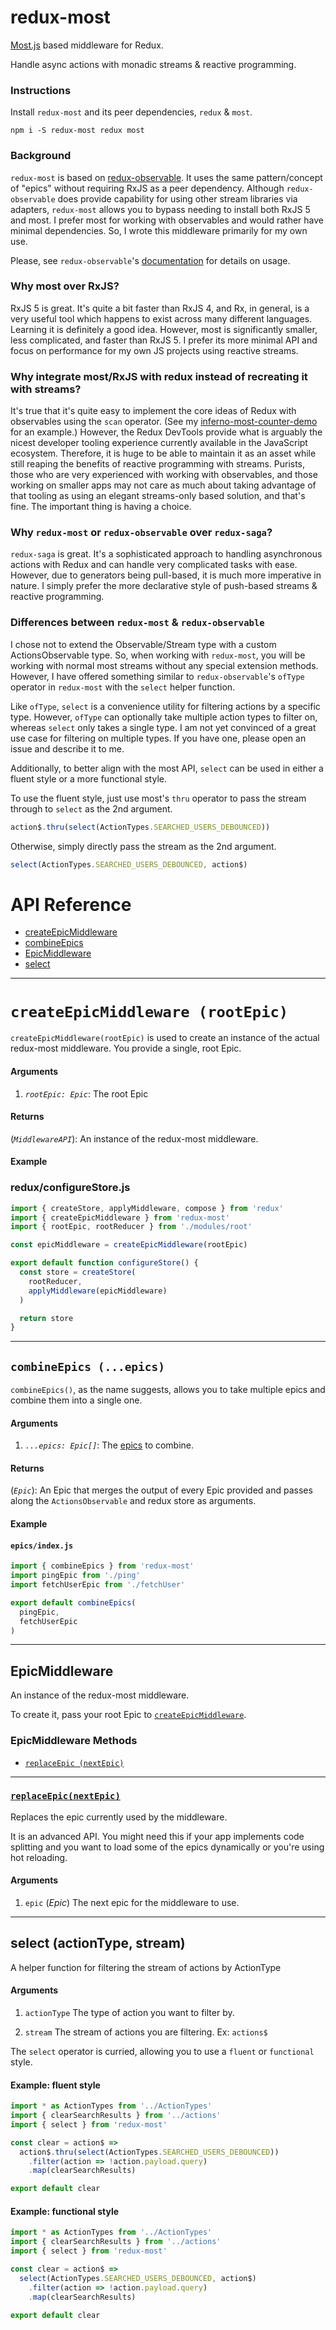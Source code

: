 # redux-most

[Most.js](https://github.com/cujojs/most) based middleware for Redux.

Handle async actions with monadic streams & reactive programming.

### Instructions

Install `redux-most` and its peer dependencies, `redux` & `most`.

```
npm i -S redux-most redux most
```

### Background

`redux-most` is based on [redux-observable](https://github.com/redux-observable/redux-observable).
It uses the same pattern/concept of "epics" without requiring RxJS as a peer
dependency. Although `redux-observable` does provide capability for using other
stream libraries via adapters, `redux-most` allows you to bypass needing to
install both RxJS 5 and most. I prefer most for working with observables and
would rather have minimal dependencies. So, I wrote this middleware primarily
for my own use.

Please, see `redux-observable`'s [documentation](https://github.com/redux-observable/redux-observable/blob/master/README.md)
for details on usage.

### Why most over RxJS?

RxJS 5 is great. It's quite a bit faster than RxJS 4, and Rx, in general, is a
very useful tool which happens to exist across many different languages.
Learning it is definitely a good idea. However, most is significantly smaller,
less complicated, and faster than RxJS 5. I prefer its more minimal API and
focus on performance for my own JS projects using reactive streams.

### Why integrate most/RxJS with redux instead of recreating it with streams?

It's true that it's quite easy to implement the core ideas of Redux with
observables using the `scan` operator. (See my [inferno-most-counter-demo](https://github.com/joshburgess/inferno-most-counter-demo)
for an example.) However, the Redux DevTools provide what is arguably the nicest
developer tooling experience currently available in the JavaScript ecosystem.
Therefore, it is huge to be able to maintain it as an asset while still reaping
the benefits of reactive programming with streams. Purists, those who are very
experienced with working with observables, and those working on smaller apps may
not care as much about taking advantage of that tooling as using an elegant
streams-only based solution, and that's fine. The important thing is having a
choice.

### Why `redux-most` or `redux-observable` over `redux-saga`?

`redux-saga` is great. It's a sophisticated approach to handling asynchronous
actions with Redux and can handle very complicated tasks with ease. However,
due to generators being pull-based, it is much more imperative in nature. I
simply prefer the more declarative style of push-based streams & reactive
programming.

### Differences between `redux-most` & `redux-observable`

I chose not to extend the Observable/Stream type with a custom ActionsObservable
type. So, when working with `redux-most`, you will be working with normal most
streams without any special extension methods. However, I have offered something
similar to `redux-observable`'s `ofType` operator in `redux-most` with the
`select` helper function.

Like `ofType`, `select` is a convenience utility for filtering
actions by a specific type. However, `ofType` can optionally take multiple
action types to filter on, whereas `select` only takes a single type. I am not
yet convinced of a great use case for filtering on multiple types. If you have
one, please open an issue and describe it to me.

Additionally, to better align with the most API, `select` can be used in either
a fluent style or a more functional style.


To use the fluent style, just use most's `thru` operator to pass the stream
through to `select` as the 2nd argument.

```js
action$.thru(select(ActionTypes.SEARCHED_USERS_DEBOUNCED))
```

Otherwise, simply directly pass the stream as the 2nd argument.

```js
select(ActionTypes.SEARCHED_USERS_DEBOUNCED, action$)
```

# API Reference

* [createEpicMiddleware](#createepicmiddleware-rootepic)
* [combineEpics](#combineepics-epics)
* [EpicMiddleware](#epicmiddleware)
* [select](#select-actiontype-stream)

<hr>

# `createEpicMiddleware (rootEpic)`

`createEpicMiddleware(rootEpic)` is used to create an instance of the actual redux-most middleware. You provide a single, root Epic.

#### Arguments

1. *`rootEpic: Epic`*: The root Epic

#### Returns

(*`MiddlewareAPI`*): An instance of the redux-most middleware.

#### Example

### redux/configureStore.js

```js
import { createStore, applyMiddleware, compose } from 'redux'
import { createEpicMiddleware } from 'redux-most'
import { rootEpic, rootReducer } from './modules/root'

const epicMiddleware = createEpicMiddleware(rootEpic)

export default function configureStore() {
  const store = createStore(
    rootReducer,
	applyMiddleware(epicMiddleware)
  )

  return store
}
```

<hr>

## `combineEpics (...epics)`

`combineEpics()`, as the name suggests, allows you to take multiple epics and combine them into a single one.

#### Arguments

1. *`...epics: Epic[]`*: The [epics](../basics/Epics.md) to combine.

#### Returns

(*`Epic`*): An Epic that merges the output of every Epic provided and passes along the `ActionsObservable` and redux store as arguments.

#### Example

#### `epics/index.js`

```js
import { combineEpics } from 'redux-most'
import pingEpic from './ping'
import fetchUserEpic from './fetchUser'

export default combineEpics(
  pingEpic,
  fetchUserEpic
)
```

<hr>

## EpicMiddleware

An instance of the redux-most middleware.

To create it, pass your root Epic to [`createEpicMiddleware`](#createepicmiddleware-rootepic).

### EpicMiddleware Methods

- [`replaceEpic (nextEpic)`](#replaceEpic)

<hr>

### <a id='replaceEpic'></a>[`replaceEpic(nextEpic)`](#replaceEpic)

Replaces the epic currently used by the middleware.

It is an advanced API. You might need this if your app implements code splitting and you want to load some of the epics dynamically or you're using hot reloading.

#### Arguments

1. `epic` (*Epic*) The next epic for the middleware to use.

<hr>

## select (actionType, stream)

A helper function for filtering the stream of actions by ActionType

#### Arguments

1. `actionType` The type of action you want to filter by.

2. `stream` The stream of actions you are filtering. Ex: `actions$`

The `select` operator is curried, allowing you to use a `fluent` or `functional`
style.

#### Example: fluent style

```js
import * as ActionTypes from '../ActionTypes'
import { clearSearchResults } from '../actions'
import { select } from 'redux-most'

const clear = action$ =>
  action$.thru(select(ActionTypes.SEARCHED_USERS_DEBOUNCED))
    .filter(action => !action.payload.query)
    .map(clearSearchResults)

export default clear
```

#### Example: functional style

```js
import * as ActionTypes from '../ActionTypes'
import { clearSearchResults } from '../actions'
import { select } from 'redux-most'

const clear = action$ =>
  select(ActionTypes.SEARCHED_USERS_DEBOUNCED, action$)
    .filter(action => !action.payload.query)
    .map(clearSearchResults)

export default clear
```

